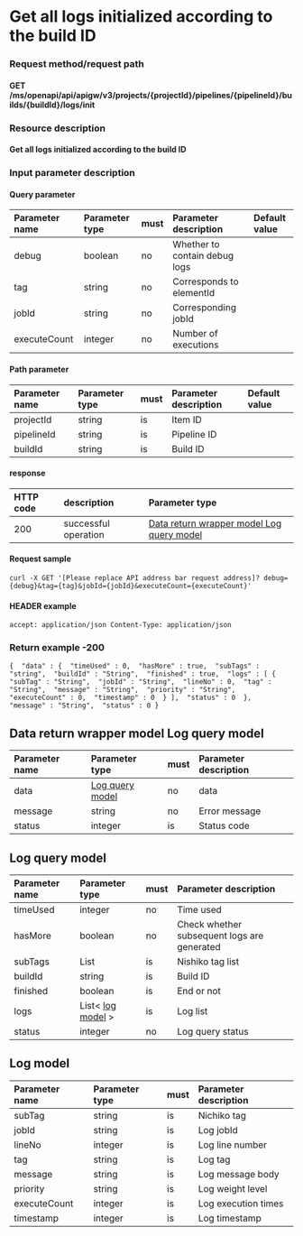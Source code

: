 # Get all logs initialized according to the build ID

### Request method/request path

#### GET /ms/openapi/api/apigw/v3/projects/{projectId}/pipelines/{pipelineId}/builds/{buildId}/logs/init

### Resource description

#### Get all logs initialized according to the build ID

### Input parameter description

#### Query parameter

| Parameter name | Parameter type | must | Parameter description         | Default value |
| :------------- | :------------- | :--- | :---------------------------- | :------------ |
| debug          | boolean        | no   | Whether to contain debug logs |               |
| tag            | string         | no   | Corresponds to elementId      |               |
| jobId          | string         | no   | Corresponding jobId           |               |
| executeCount   | integer        | no   | Number of executions          |               |

#### Path parameter

| Parameter name | Parameter type | must | Parameter description | Default value |
| :------------- | :------------- | :--- | :-------------------- | :------------ |
| projectId      | string         | is   | Item ID               |               |
| pipelineId     | string         | is   | Pipeline ID           |               |
| buildId        | string         | is   | Build ID              |               |

#### response

| HTTP code | description          | Parameter type                                               |
| :-------- | :------------------- | :----------------------------------------------------------- |
| 200       | successful operation | [Data return wrapper model Log query model](obtain-and-initialize-all-logs-according-to-the-build-id.md) |

#### Request sample

```
curl -X GET '[Please replace API address bar request address]? debug={debug}&tag={tag}&jobId={jobId}&executeCount={executeCount}' 
```

#### HEADER example

```
accept: application/json Content-Type: application/json 
```

### Return example -200

```
{  "data" : {  "timeUsed" : 0,  "hasMore" : true,  "subTags" : "string",  "buildId" : "String",  "finished" : true,  "logs" : [ {  "subTag" : "String",  "jobId" : "String",  "lineNo" : 0,  "tag" : "String",  "message" : "String",  "priority" : "String",  "executeCount" : 0,  "timestamp" : 0  } ],  "status" : 0  },  "message" : "String",  "status" : 0 } 
```

## Data return wrapper model Log query model

| Parameter name | Parameter type                                               | must | Parameter description |
| :------------- | :----------------------------------------------------------- | :--- | :-------------------- |
| data           | [Log query model](obtain-and-initialize-all-logs-according-to-the-build-id.md) | no   | data                  |
| message        | string                                                       | no   | Error message         |
| status         | integer                                                      | is   | Status code           |

## Log query model

| Parameter name | Parameter type                                               | must | Parameter description                       |
| :------------- | :----------------------------------------------------------- | :--- | :------------------------------------------ |
| timeUsed       | integer                                                      | no   | Time used                                   |
| hasMore        | boolean                                                      | no   | Check whether subsequent logs are generated |
| subTags        | List                                                         | is   | Nishiko tag list                            |
| buildId        | string                                                       | is   | Build ID                                    |
| finished       | boolean                                                      | is   | End or not                                  |
| logs           | List< [log model](obtain-and-initialize-all-logs-according-to-the-build-id.md) > | is   | Log list                                    |
| status         | integer                                                      | no   | Log query status                            |

## Log model

| Parameter name | Parameter type | must | Parameter description |
| :------------- | :------------- | :--- | :-------------------- |
| subTag         | string         | is   | Nichiko tag           |
| jobId          | string         | is   | Log jobId             |
| lineNo         | integer        | is   | Log line number       |
| tag            | string         | is   | Log tag               |
| message        | string         | is   | Log message body      |
| priority       | string         | is   | Log weight level      |
| executeCount   | integer        | is   | Log execution times   |
| timestamp      | integer        | is   | Log timestamp         |
